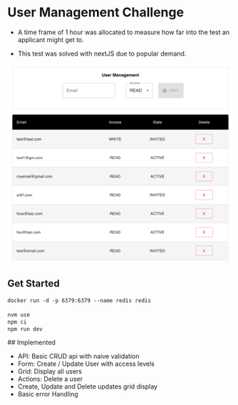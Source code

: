 # User Management Challenge

- A time frame of 1 hour was allocated to measure how far into the test an applicant might get to. 

- This test was solved with nextJS due to popular demand.

![](./assets/user-management.png)

## Get Started

```
docker run -d -p 6379:6379 --name redis redis

nvm use
npm ci
npm run dev
```

## Implemented
 - API: Basic CRUD api with naive validation
 - Form: Create / Update User with access levels
 - Grid: Display all users
 - Actions: Delete a user
 - Create, Update and Delete updates grid display
 - Basic error Handling
